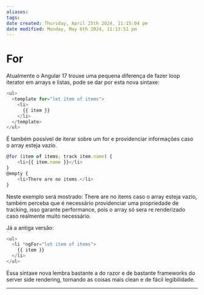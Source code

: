 ```yaml
---
aliases: 
tags: 
date created: Thursday, April 25th 2024, 11:15:04 pm
date modified: Monday, May 6th 2024, 11:13:51 pm
---
```


# For

Atualmente o Angular 17 trouxe uma pequena diferença de fazer loop iterator em arrays e listas, pode se dar por esta nova sintaxe:

```javascript
<ul>
  <template for="let item of items">
    <li>
      {{ item }}
    </li>
  </template>
</ul>
```

É também possível de iterar sobre um for e providenciar informações caso o array esteja vazio.

```typescript
@for (item of items; track item.name) { 
	<li>{{ item.name }}</li> 
} 
@empty { 
	<li>There are no items.</li> 
}
```

Neste exemplo será mostrado: There are no items caso o array esteja vazio, também perceba que é necessário providenciar uma propriedade de tracking, isso garante performance, pois o array só sera re renderizado caso realmente muito necessário.

Já a antiga versão:

```javascript
<ul>
  <li *ngFor="let item of items">
    {{ item }}
  </li>
</ul>
```

Essa sintaxe nova lembra bastante a do razor e de bastante frameworks do server side rendering, tornando as coisas mais clean e de fácil legibilidade.

---